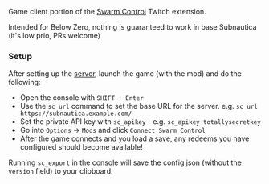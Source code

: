 Game client portion of the [Swarm Control](https://github.com/VedalAI/swarm-control) Twitch extension.

Intended for Below Zero, nothing is guaranteed to work in base Subnautica (it's low prio, PRs welcome)

### Setup
After setting up the [server](https://github.com/VedalAI/swarm-control), launch the game (with the mod) and do the following:
- Open the console with `SHIFT + Enter`
- Use the `sc_url` command to set the base URL for the server. e.g. `sc_url https://subnautica.example.com/`
- Set the private API key with `sc_apikey` - e.g. `sc_apikey totallysecretkey`
- Go into `Options` -> `Mods` and click `Connect Swarm Control`
- After the game connects and you load a save, any redeems you have configured should become available!

Running `sc_export` in the console will save the config json (without the `version` field) to your clipboard.
